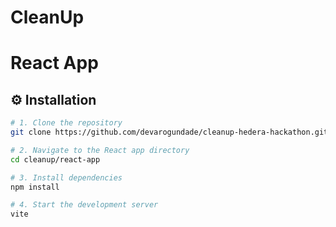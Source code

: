 # CleanUp

# React App

## ⚙️ Installation

```bash
# 1. Clone the repository
git clone https://github.com/devarogundade/cleanup-hedera-hackathon.git

# 2. Navigate to the React app directory
cd cleanup/react-app

# 3. Install dependencies
npm install

# 4. Start the development server
vite
```
